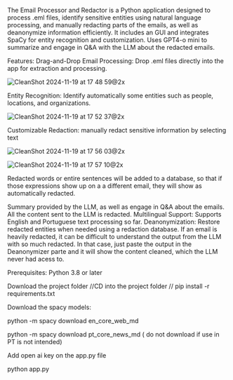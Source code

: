 The Email Processor and Redactor is a Python application designed to process .eml files, identify sensitive entities using natural language processing, and manually redacting parts of the emails, as well as deanonymize information efficiently. 
It includes an GUI and integrates SpaCy for entity recognition and customization.
Uses GPT4-o mini to summarize and engage in Q&A with the LLM about the redacted emails.

Features:
Drag-and-Drop Email Processing: Drop .eml files directly into the app for extraction and processing.

![CleanShot 2024-11-19 at 17 48 59@2x](https://github.com/user-attachments/assets/f794f4c8-1bd1-472f-849e-af73c72af72f)



Entity Recognition: Identify automatically some entities such as people, locations, and organizations.


![CleanShot 2024-11-19 at 17 52 37@2x](https://github.com/user-attachments/assets/91bc7ca5-98a1-41dd-ac07-10f4d7a9ac8c)



Customizable Redaction: manually redact sensitive information by selecting text 

![CleanShot 2024-11-19 at 17 56 03@2x](https://github.com/user-attachments/assets/0bb0808b-d94c-43a8-8f96-e1255ef9e5c0)

![CleanShot 2024-11-19 at 17 57 10@2x](https://github.com/user-attachments/assets/07551bdd-b853-4898-8425-345f8ac63a86)

Redacted words or entire sentences will be added to a database, so that if those expressions show up on a a different email, they will show as automatically redacted. 

Summary provided by the LLM, as well as engage in Q&A about the emails. All the content sent to the LLM is redacted. 
Multilingual Support: Supports English and Portuguese text processing so far.
Deanonymization: Restore redacted entities when needed using a redaction database.
If an email is heavily redacted, it can be difficult to understand the output from the LLM with so much redacted.
In that case, just paste the output in the Deanonymizer parte and it will show the content cleaned, which the LLM never had acess to.   

	
Prerequisites: Python 3.8 or later

Download the project folder
//CD into the project folder
// pip install -r requirements.txt  

Download the spacy models:

python -m spacy download en_core_web_md

python -m spacy download pt_core_news_md ( do not download if use in PT is not intended) 

Add open ai key on the app.py file

python app.py  

